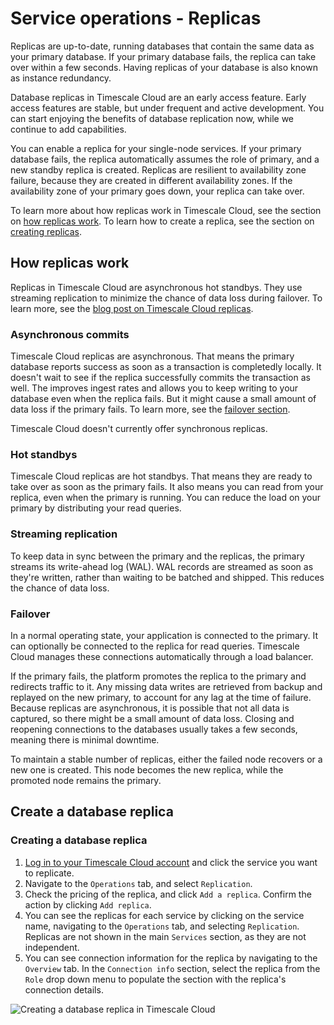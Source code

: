 # Service operations - Replicas
Replicas are up-to-date, running databases that contain the same data as your
primary database. If your primary database fails, the replica can take over
within a few seconds. Having replicas of your database is also known as instance
redundancy.

<highlight type="note">
Database replicas in Timescale Cloud are an early access feature. Early access
features are stable, but under frequent and active development. You can start
enjoying the benefits of database replication now, while we continue to add
capabilities.
</highlight>

You can enable a replica for your single-node services. If your primary database
fails, the replica automatically assumes the role of primary, and a new standby
replica is created. Replicas are resilient to availability zone failure, because
they are created in different availability zones. If the availability zone of
your primary goes down, your replica can take over.

To learn more about how replicas work in Timescale Cloud, see the section on
[how replicas work](#how-replicas-work).
To learn how to create a replica, see the section on
[creating replicas](#create-a-database-replica).

## How replicas work
Replicas in Timescale Cloud are asynchronous hot standbys. They use streaming
replication to minimize the chance of data loss during failover. To learn more,
see the [blog post on Timescale Cloud replicas][replicas-blog].

### Asynchronous commits
Timescale Cloud replicas are asynchronous. That means the primary database
reports success as soon as a transaction is completedly locally. It doesn't wait
to see if the replica successfully commits the transaction as well. The improves
ingest rates and allows you to keep writing to your database even when the
replica fails. But it might cause a small amount of data loss if the primary
fails. To learn more, see the [failover section](#failover).

Timescale Cloud doesn't currently offer synchronous replicas.

### Hot standbys
Timescale Cloud replicas are hot standbys. That means they are ready to take
over as soon as the primary fails. It also means you can read from your replica,
even when the primary is running. You can reduce the load on your primary by
distributing your read queries.

### Streaming replication
To keep data in sync between the primary and the replicas, the primary streams
its write-ahead log (WAL). WAL records are streamed as soon as they're written,
rather than waiting to be batched and shipped. This reduces the chance of data
loss. 

### Failover
In a normal operating state, your application is connected to the primary. It
can optionally be connected to the replica for read queries. Timescale Cloud
manages these connections automatically through a load balancer.

If the primary fails, the platform promotes the replica to the primary and
redirects traffic to it. Any missing data writes are retrieved from backup and
replayed on the new primary, to account for any lag at the time of failure.
Because replicas are asynchronous, it is possible that not all data is captured,
so there might be a small amount of data loss. Closing and reopening connections
to the databases usually takes a few seconds, meaning there is minimal downtime.

To maintain a stable number of replicas, either the failed node recovers or a
new one is created. This node becomes the new replica, while the promoted node
remains the primary.

## Create a database replica

<procedure>

### Creating a database replica
1.  [Log in to your Timescale Cloud account][cloud-login] and click
		the service you want to replicate.
1.  Navigate to the `Operations` tab, and select `Replication`.
1.  Check the pricing of the replica, and click `Add a replica`. Confirm the
    action by clicking `Add replica`.
1.  You can see the replicas for each service by clicking on the service name,
    navigating to the `Operations` tab, and selecting `Replication`. Replicas
    are not shown in the main `Services` section, as they are not independent.
1.  You can see connection information for the replica by navigating to the
    `Overview` tab. In the `Connection info` section, select the replica from
    the `Role` drop down menu to populate the section with the replica's
    connection details.

<img class="main-content__illustration" src="https://s3.amazonaws.com/assets.timescale.com/docs/images/tsc-replication-add.png" alt="Creating a database replica in Timescale Cloud"/>

</procedure>


[cloud-login]: https://console.cloud.timescale.com
[replicas-blog]: https://www.timescale.com/blog/high-availability-for-your-production-environments-introducing-database-replication-in-timescale-cloud/
